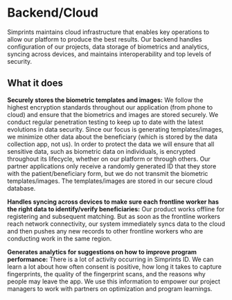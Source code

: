 # Backend/Cloud

Simprints maintains cloud infrastructure that enables key operations to allow our platform to produce the best results. Our backend handles configuration of our projects, data storage of biometrics and analytics, syncing across devices, and maintains interoperability and top levels of security.

## What it does <a href="#h.brvedtrfx39c_l" id="h.brvedtrfx39c_l"></a>

**Securely stores the biometric templates and images:** We follow the highest encryption standards throughout our application (from phone to cloud) and ensure that the biometrics and images are stored securely. We conduct regular penetration testing to keep up to date with the latest evolutions in data security. Since our focus is generating templates/images, we minimize other data about the beneficiary (which is stored by the data collection app, not us). In order to protect the data we will ensure that all sensitive data, such as biometric data on individuals, is encrypted throughout its lifecycle, whether on our platform or through others. Our partner applications only receive a randomly generated ID that they store with the patient/beneficiary form, but we do not transmit the biometric templates/images. The templates/images are stored in our secure cloud database.

**Handles syncing across devices to make sure each frontline worker has the right data to identify/verify beneficiaries:** Our product works offline for registering and subsequent matching. But as soon as the frontline workers reach network connectivity, our system immediately syncs data to the cloud and then pushes any new records to other frontline workers who are conducting work in the same region.

**Generates analytics for suggestions on how to improve program performance:** There is a lot of activity occurring in Simprints ID. We can learn a lot about how often consent is positive, how long it takes to capture fingerprints, the quality of the fingerprint scans, and the reasons why people may leave the app. We use this information to empower our project managers to work with partners on optimization and program learnings.
